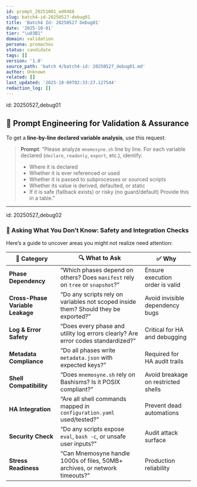 ```yaml
---
id: prompt_20251001_ed0488
slug: batch4-id-20250527-debug01
title: 'Batch4 Id: 20250527 Debug01'
date: '2025-10-01'
tier: "\u03B1"
domain: validation
persona: promachos
status: candidate
tags: []
version: '1.0'
source_path: 'batch 4/batch4-id: 20250527_debug01.md'
author: Unknown
related: []
last_updated: '2025-10-09T02:33:27.127544'
redaction_log: []
---
```


id: 20250527_debug01

## 🧠 Prompt Engineering for Validation & Assurance

To get a **line-by-line declared variable analysis**, use this request:

> **Prompt**:
> “Please analyze `mnemosyne.sh` line by line. For each variable declared (`declare`, `readonly`, `export`, etc.), identify:
>
> * Where it is declared
> * Whether it is ever referenced or used
> * Whether it is passed to subprocesses or sourced scripts
> * Whether its value is derived, defaulted, or static
> * If it is safe (fallback exists) or risky (no guard/default)
>   Provide this in a table.”

---

id: 20250527_debug02

### 🧠 Asking What You Don’t Know: Safety and Integration Checks

Here’s a guide to uncover areas you might not realize need attention:

| 🧩 Category                      | 🔍 What to Ask                                                                      | ✅ Why                               |
| -------------------------------- | ----------------------------------------------------------------------------------- | ----------------------------------- |
| **Phase Dependency**             | “Which phases depend on others? Does `manifest` rely on `tree` or `snapshot`?”      | Ensure execution order is valid     |
| **Cross-Phase Variable Leakage** | “Do any scripts rely on variables not scoped inside them? Should they be exported?” | Avoid invisible dependency bugs     |
| **Log & Error Safety**           | “Does every phase and utility log errors clearly? Are error codes standardized?”    | Critical for HA and debugging       |
| **Metadata Compliance**          | “Do all phases write `metadata.json` with expected keys?”                           | Required for HA audit trails        |
| **Shell Compatibility**          | “Does `mnemosyne.sh` rely on Bashisms? Is it POSIX compliant?”                      | Avoid breakage on restricted shells |
| **HA Integration**               | “Are all shell commands mapped in `configuration.yaml` used/tested?”                | Prevent dead automations            |
| **Security Check**               | “Do any scripts expose `eval`, `bash -c`, or unsafe user inputs?”                   | Audit attack surface                |
| **Stress Readiness**             | “Can Mnemosyne handle 1000s of files, 50MB+ archives, or network timeouts?”         | Production reliability              |

